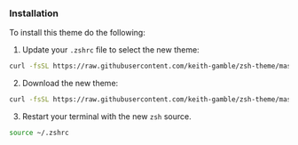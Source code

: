 ### Installation

To install this theme do the following:
1. Update your `.zshrc` file to select the new theme:
```sh
curl -fsSL https://raw.githubusercontent.com/keith-gamble/zsh-theme/master/.zshrc > ~/.zshrc
```
2. Download the new theme:
```sh
curl -fsSL https://raw.githubusercontent.com/keith-gamble/zsh-theme/master/kgamble.zsh-theme > ~/.oh-my-zsh/themes/kgamble.zsh-theme
```

3. Restart your terminal with the new `zsh` source.
```sh
source ~/.zshrc
```